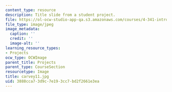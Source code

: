 ```yaml
---
content_type: resource
description: Title slide from a student project.
file: https://ol-ocw-studio-app-qa.s3.amazonaws.com/courses/4-341-introduction-to-photography-fall-2002/3888cca73d9c7e193cc7bd2f2661e3ea_carvey11.jpg
file_type: image/jpeg
image_metadata:
  caption: ''
  credit: ''
  image-alt: ''
learning_resource_types:
- Projects
ocw_type: OCWImage
parent_title: Projects
parent_type: CourseSection
resourcetype: Image
title: carvey11.jpg
uid: 3888cca7-3d9c-7e19-3cc7-bd2f2661e3ea
---
```

